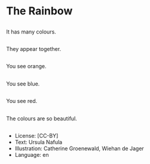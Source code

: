 # The Rainbow

##
It has many colours.

##
They appear together.

##
You see orange.

##
You see blue.

##
You see red.

##
The colours are so beautiful.

##
* License: [CC-BY]
* Text: Ursula Nafula
* Illustration: Catherine Groenewald, Wiehan de Jager
* Language: en
